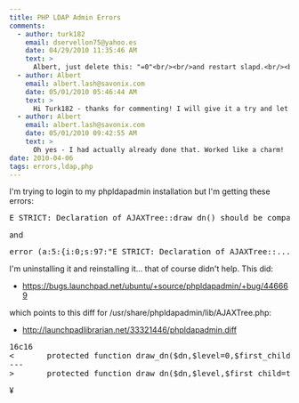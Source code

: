 ```yaml
---
title: PHP LDAP Admin Errors
comments:
  - author: turk182
    email: dservellon75@yahoo.es
    date: 04/29/2010 11:35:46 AM
    text: >
      Albert, just delete this: "=0"<br/><br/>and restart slapd.<br/><br/>hope this help you, good luck!!
  - author: Albert
    email: albert.lash@savonix.com
    date: 05/01/2010 05:46:44 AM
    text: >
      Hi Turk182 - thanks for commenting! I will give it a try and let you know if it works.
  - author: Albert
    email: albert.lash@savonix.com
    date: 05/01/2010 09:42:55 AM
    text: >
      Oh yes - I had actually already done that. Worked like a charm!
date: 2010-04-06
tags: errors,ldap,php
---
```

I'm trying to login to my phpldapadmin installation but I'm getting these errors:

<pre class="sh_sh">
E_STRICT: Declaration of AJAXTree::draw_dn() should be compatible with that of PLMTree::draw_dn()
</pre>

and

<pre class="sh_sh">
error (a:5:{i:0;s:97:"E_STRICT: Declaration of AJAXTree::...&lt;TRUNCATED>)
</pre>

I'm uninstalling it and reinstalling it... that of course didn't help. This did:

* <https://bugs.launchpad.net/ubuntu/+source/phpldapadmin/+bug/446669>

which points to this diff for /usr/share/phpldapadmin/lib/AJAXTree.php:

* <http://launchpadlibrarian.net/33321446/phpldapadmin.diff>

<pre class="sh_diff">
16c16
<       protected function draw_dn($dn,$level=0,$first_child=true,$last_child=true) {
---
>       protected function draw_dn($dn,$level,$first_child=true,$last_child=true) {
</pre>

¥

